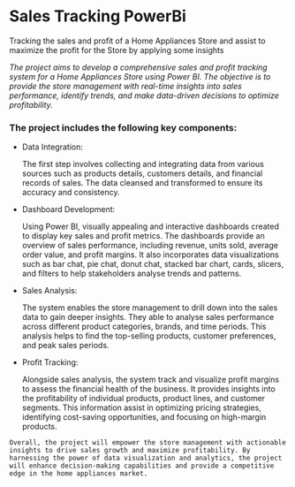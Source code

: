 # Sales Tracking PowerBi
Tracking the sales and profit of a Home Appliances Store and assist to maximize the profit for the Store by applying some insights


_The project aims to develop a comprehensive sales and profit tracking system for a Home Appliances Store using Power BI. The objective is to provide the store management with real-time insights into sales performance, identify trends, and make data-driven decisions to optimize profitability._


### The project includes the following key components:

+  Data Integration:
 
    The first step involves collecting and integrating data from various sources such as products details, customers details, and financial records of sales. The data cleansed and transformed to ensure its accuracy and consistency.

+ Dashboard Development:

  Using Power BI, visually appealing and interactive dashboards created to display key sales and profit metrics. The dashboards provide an overview of sales performance, including revenue, units sold, average order value, and profit margins. It also incorporates data visualizations such as bar chat, pie chat, donut chat, stacked bar chart, cards, slicers, and filters to help stakeholders analyse trends and patterns.
  
+ Sales Analysis:

  The system enables the store management to drill down into the sales data to gain deeper insights. They able to analyse sales performance across different product categories, brands, and time periods. This analysis helps to find the top-selling products, customer preferences, and peak sales periods.
  
+ Profit Tracking:

  Alongside sales analysis, the system track and visualize profit margins to assess the financial health of the business. It provides insights into the profitability of individual products, product lines, and customer segments. This information assist in optimizing pricing strategies, identifying cost-saving opportunities, and focusing on high-margin products.
 
`Overall, the project will empower the store management with actionable insights to drive sales growth and maximize profitability. By harnessing the power of data visualization and analytics, the project will enhance decision-making capabilities and provide a competitive edge in the home appliances market.`
